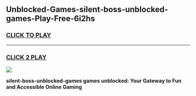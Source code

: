 
## Unblocked-Games-silent-boss-unblocked-games-Play-Free-6i2hs
<h3>
<a href="https://premium76.site?title=silent-boss-unblocked-games&ref=18A1">CLICK TO PLAY</a></h3>
<hr>

<h3>
<a href="https://premium76.site?title=silent-boss-unblocked-games&ref=18A1">CLICK 2 PLAY</a>
  
</h3>

<a href="https://premium76.site?title=silent-boss-unblocked-games&ref=18A1"><img src="https://clearcache.store/games.png"></a>


**silent-boss-unblocked-games games unblocked: Your Gateway to Fun and Accessible Online Gaming**
